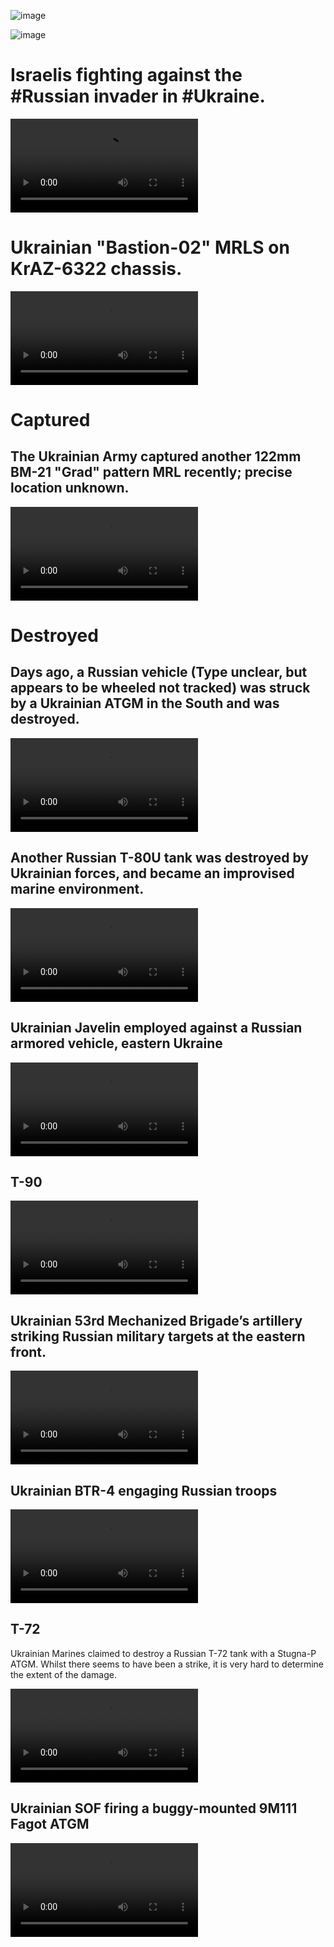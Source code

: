 ![image](https://user-images.githubusercontent.com/34960418/164971798-d8d0ee1e-4569-4f76-9b68-23647cf1258d.png)

![image](https://user-images.githubusercontent.com/34960418/165000188-428d397c-bf2d-46e5-993e-be3156c4be95.png)


# Israelis fighting against the #Russian invader in #Ukraine.

<video 
  src="https://user-images.githubusercontent.com/34960418/164989632-41ad4bc0-2286-44e7-8742-5bcb539b396d.mp4" controls="controls" style="max-width: 730px;">
</video>


# Ukrainian "Bastion-02" MRLS on KrAZ-6322 chassis.

<video 
  src="https://user-images.githubusercontent.com/34960418/164989673-dd1da5a2-4ab2-4875-99aa-008cfe4820e9.mp4" controls="controls" style="max-width: 730px;">
</video>


# Captured

## The Ukrainian Army captured another 122mm BM-21 "Grad" pattern MRL recently; precise location unknown.

<video 
  src="https://user-images.githubusercontent.com/34960418/164990363-472f85c1-9cab-47ac-abcb-48baac30cd00.mp4" controls="controls" style="max-width: 730px;">
</video>


# Destroyed

## Days ago, a Russian vehicle (Type unclear, but appears to be wheeled not tracked) was struck by a Ukrainian ATGM in the South and was destroyed.

<video 
  src="https://user-images.githubusercontent.com/34960418/164971736-b43f2f75-c1d2-4a63-842a-e8a543a5dc65.mp4" controls="controls" style="max-width: 730px;">
</video>


## Another Russian T-80U tank was destroyed by Ukrainian forces, and became an improvised marine environment.

<video 
  src="https://user-images.githubusercontent.com/34960418/164971773-d0b27ed0-6b40-45cc-a988-336a55dc1cfe.mp4" controls="controls" style="max-width: 730px;">
</video>


## Ukrainian Javelin employed against a Russian armored vehicle, eastern Ukraine

<video 
  src="https://user-images.githubusercontent.com/34960418/164989452-dcfac94e-17ba-467a-90e3-90e72033150a.mp4" controls="controls" style="max-width: 730px;">
</video>


## T-90

<video 
  src="https://user-images.githubusercontent.com/34960418/164989533-adfa82b3-f984-4ab8-b7dd-14bfcd51eadc.mp4" controls="controls" style="max-width: 730px;">
</video>


## Ukrainian 53rd Mechanized Brigade’s artillery striking Russian military targets at the eastern front.

<video 
  src="https://user-images.githubusercontent.com/34960418/164989816-57f195af-b157-4935-a141-424be5d625b9.mp4" controls="controls" style="max-width: 730px;">
</video>


## Ukrainian BTR-4 engaging Russian troops

<video 
  src="https://user-images.githubusercontent.com/34960418/164990226-78245076-dc95-4e20-a02b-4363fdc69289.mp4" controls="controls" style="max-width: 730px;">
</video>


## T-72 

Ukrainian Marines claimed to destroy a Russian T-72 tank with a Stugna-P ATGM. Whilst there seems to have been a strike, it is very hard to determine the extent of the damage.

<video 
  src="https://user-images.githubusercontent.com/34960418/164990586-d45b5bb5-0091-4857-9dc1-3a1d39b480c3.mp4" controls="controls" style="max-width: 730px;">
</video>


## Ukrainian SOF firing a buggy-mounted 9M111 Fagot ATGM

<video 
  src="https://user-images.githubusercontent.com/34960418/164999764-54516762-595d-42c5-96be-53e32a654127.mp4" controls="controls" style="max-width: 730px;">
</video>

